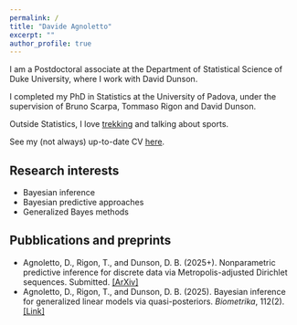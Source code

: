 ```yaml
---
permalink: /
title: "Davide Agnoletto"
excerpt: ""
author_profile: true
---
```



I am a Postdoctoral associate at the Department of Statistical Science of Duke University, where I work with David Dunson.

I completed my PhD in Statistics at the University of Padova, under the supervision of Bruno Scarpa, Tommaso Rigon and David Dunson.

Outside Statistics, I love [trekking](https://maphub.net/davide_agnoletto/escursioni) and talking about sports.

See my (not always) up-to-date CV [here](/files/CV.pdf).



Research interests
----
* Bayesian inference
* Bayesian predictive approaches
* Generalized Bayes methods


Pubblications and preprints
----
* Agnoletto, D., Rigon, T., and Dunson, D. B. (2025+). Nonparametric predictive inference for discrete data via Metropolis-adjusted Dirichlet sequences. Submitted. [\[ArXiv\]](https://arxiv.org/abs/2507.08629)<br />
* Agnoletto, D., Rigon, T., and Dunson, D. B. (2025). Bayesian inference for generalized linear models via quasi-posteriors. *Biometrika*, 112(2). [\[Link\]](https://academic.oup.com/biomet/article-abstract/112/2/asaf022/8098046)<br />


